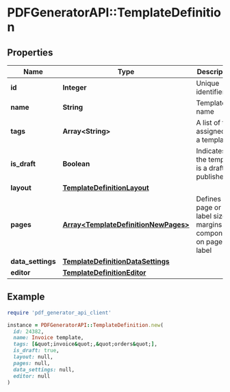 # PDFGeneratorAPI::TemplateDefinition

## Properties

| Name | Type | Description | Notes |
| ---- | ---- | ----------- | ----- |
| **id** | **Integer** | Unique identifier | [optional] |
| **name** | **String** | Template name | [optional] |
| **tags** | **Array&lt;String&gt;** | A list of tags assigned to a template | [optional] |
| **is_draft** | **Boolean** | Indicates if the template is a draft or published. | [optional] |
| **layout** | [**TemplateDefinitionLayout**](TemplateDefinitionLayout.md) |  | [optional] |
| **pages** | [**Array&lt;TemplateDefinitionNewPages&gt;**](TemplateDefinitionNewPages.md) | Defines page or label size, margins and components on page or label | [optional] |
| **data_settings** | [**TemplateDefinitionDataSettings**](TemplateDefinitionDataSettings.md) |  | [optional] |
| **editor** | [**TemplateDefinitionEditor**](TemplateDefinitionEditor.md) |  | [optional] |

## Example

```ruby
require 'pdf_generator_api_client'

instance = PDFGeneratorAPI::TemplateDefinition.new(
  id: 24382,
  name: Invoice template,
  tags: [&quot;invoice&quot;,&quot;orders&quot;],
  is_draft: true,
  layout: null,
  pages: null,
  data_settings: null,
  editor: null
)
```


